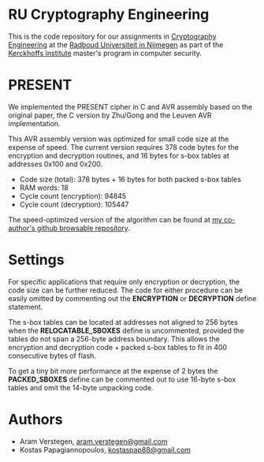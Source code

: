 RU Cryptography Engineering
===========================
This is the code repository for our assignments in [Cryptography Engineering](http://rucryptoengineering.wordpress.com) at the [Radboud Universiteit in Nijmegen](http://www.ru.nl/) as part of the [Kerckhoffs Institute](http://kerckhoffs-institute.org/) master's program in computer security.

PRESENT
=======
We implemented the PRESENT cipher in C and AVR assembly based on the original paper, the C version by Zhu/Gong and the Leuven AVR implementation.

This AVR assembly version was optimized for small code size at the expense of speed.
The current version requires 378 code bytes for the encryption and decryption routines, and 16 bytes for s-box tables at addresses 0x100 and 0x200.

* Code size (total):           378 bytes + 16 bytes for both packed s-box tables
* RAM words:                    18
* Cycle count (encryption):  94845
* Cycle count (decryption): 105447

The speed-optimized version of the algorithm can be found at [my co-author's github browsable repository](https://github.com/kostaspap88/PRESENT_speed_implementation/).

Settings
========
For specific applications that require only encryption or decryption, the code size can be further reduced.
The code for either procedure can be easily omitted by commenting out the **ENCRYPTION** or **DECRYPTION** define statement.

The s-box tables can be located at addresses not aligned to 256 bytes when the **RELOCATABLE_SBOXES** define is uncommented, provided the tables do not span a 256-byte address boundary. This allows the encryption and decryption code + packed s-box tables to fit in 400 consecutive bytes of flash.

To get a tiny bit more performance at the expense of 2 bytes the **PACKED_SBOXES** define can be commented out to use 16-byte s-box tables and omit the 14-byte unpacking code.

Authors
=======
 * Aram Verstegen, aram.verstegen@gmail.com
 * Kostas Papagiannopoulos, kostaspap88@gmail.com		  

